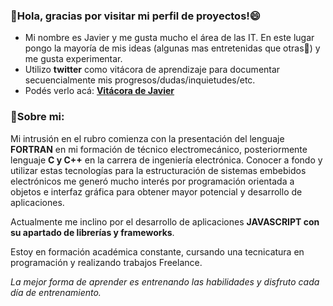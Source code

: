 ### 👋Hola, gracias por visitar mi perfil de proyectos!😄

- Mi nombre es Javier y me gusta mucho el área de las IT. En este lugar pongo la mayoría de mis ideas (algunas mas entretenidas que otras🤔) y me gusta experimentar.
- Utilizo <b>twitter</b> como vitácora de aprendizaje para documentar secuencialmente mis progresos/dudas/inquietudes/etc.
- Podés verlo acá: <a href="https://twitter.com/juniorhuebra"><b>Vitácora de Javier</b></a>
### 🌱Sobre mi:
Mi intrusión en el rubro comienza con la presentación del lenguaje <b>FORTRAN</b> en mi formación de técnico electromecánico, posteriormente lenguaje <b>C y C++</b> en la carrera de ingeniería electrónica. Conocer a fondo y utilizar estas tecnologías para la estructuración de sistemas embebidos electrónicos me generó mucho interés por programación orientada a objetos e interfaz gráfica para obtener mayor potencial y desarrollo de aplicaciones.

Actualmente me inclino por el desarrollo de aplicaciones <b>JAVASCRIPT con su apartado de librerías y frameworks</b>.

Estoy en formación académica constante, cursando una tecnicatura en programación y realizando trabajos Freelance.

<i>La mejor forma de aprender es entrenando las habilidades y disfruto cada día de entrenamiento.</i>

<!--
**javierhuebra/javierhuebra** is a ✨ _special_ ✨ repository because its `README.md` (this file) appears on your GitHub profile.

Here are some ideas to get you started:

- 🔭 I’m currently working on ...
- 🌱 I’m currently learning ...
- 👯 I’m looking to collaborate on ...
- 🤔 I’m looking for help with ...
- 💬 Ask me about ...
- 📫 How to reach me: ...
- 😄 Pronouns: ...
- ⚡ Fun fact: ...
-->
